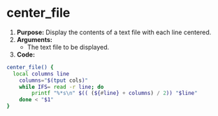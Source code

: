 # center_file
1. **Purpose:** Display the contents of a text file with each line centered.
2. **Arguments:**
	- The text file to be displayed.
3. **Code:**

```bash
center_file() {
  local columns line
	columns="$(tput cols)"
	while IFS= read -r line; do
		printf "%*s\n" $(( (${#line} + columns) / 2)) "$line"
	done < "$1"
}
```
